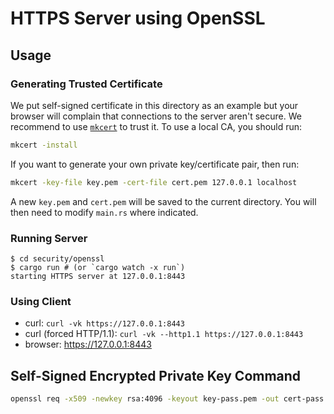 # HTTPS Server using OpenSSL

## Usage

### Generating Trusted Certificate

We put self-signed certificate in this directory as an example but your browser will complain that connections to the server aren't secure. We recommend to use [`mkcert`] to trust it. To use a local CA, you should run:

```sh
mkcert -install
```

If you want to generate your own private key/certificate pair, then run:

```sh
mkcert -key-file key.pem -cert-file cert.pem 127.0.0.1 localhost
```

A new `key.pem` and `cert.pem` will be saved to the current directory. You will then need to modify `main.rs` where indicated.

### Running Server

```console
$ cd security/openssl
$ cargo run # (or `cargo watch -x run`)
starting HTTPS server at 127.0.0.1:8443
```

### Using Client

- curl: `curl -vk https://127.0.0.1:8443`
- curl (forced HTTP/1.1): `curl -vk --http1.1 https://127.0.0.1:8443`
- browser: <https://127.0.0.1:8443>

## Self-Signed Encrypted Private Key Command

```sh
openssl req -x509 -newkey rsa:4096 -keyout key-pass.pem -out cert-pass.pem -sha256 -days 365
```

[`mkcert`]: https://github.com/FiloSottile/mkcert

